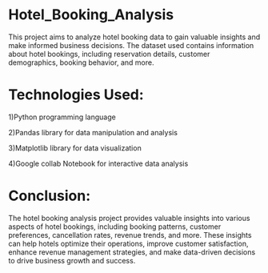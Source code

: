 # Hotel_Booking_Analysis
This project aims to analyze hotel booking data to gain valuable insights and make informed business decisions. The dataset used contains information about hotel bookings, including reservation details, customer demographics, booking behavior, and more.
# Technologies Used:
1)Python programming language

2)Pandas library for data manipulation and analysis

3)Matplotlib library for data visualization

4)Google collab Notebook for interactive data analysis

# Conclusion:
The hotel booking analysis project provides valuable insights into various aspects of hotel bookings, including booking patterns, customer preferences, cancellation rates, revenue trends, and more. These insights can help hotels optimize their operations, improve customer satisfaction, enhance revenue management strategies, and make data-driven decisions to drive business growth and success.
